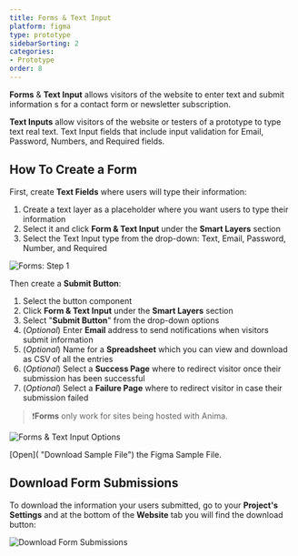 ```yaml
---
title: Forms & Text Input
platform: figma
type: prototype
sidebarSorting: 2
categories: 
- Prototype
order: 8
---
```


**Forms** & **Text Input** allows visitors of the website to enter text and submit information s for a contact form or newsletter subscription.

**Text Inputs** allow visitors of the website or testers of a prototype to type text real text. Text Input fields that include input validation for Email, Password, Numbers, and Required fields.

## How To Create a Form

First, create **Text Fields** where users will type their information:
 1. Create a text layer as a placeholder where you want users to type their information
 2. Select it and click **Form & Text Input** under the **Smart Layers** section
 3. Select the Text Input type from the drop-down: Text, Email, Password, Number, and Required 


![Forms: Step 1](https://p46.f4.n0.cdn.getcloudapp.com/items/v1ue2gdY/Figma-Prototype-Text%402x.png?v=e53123f6e314fb032c7c36e13727fc2c)

 
Then create a **Submit Button**:
 1. Select the button component
 2. Click **Form & Text Input** under the **Smart Layers** section
 3. Select "**Submit Button**" from the drop-down options
 4. (*Optional*)  Enter **Email** address to send notifications when visitors submit information
 5. (*Optional*)  Name for a **Spreadsheet** which you can view and download as CSV of all the entries
 6. (*Optional*)  Select a **Success Page**    where to redirect visitor once their submission has been successful
 7. (*Optional*) Select a **Failure Page** where to redirect visitor in case their submission failed

> ❗️**Forms** only work for sites being hosted with Anima.

![Forms & Text Input Options](https://p46.f4.n0.cdn.getcloudapp.com/items/nOuekRAd/Figma-Prototype-%20Text%20%26%20Submit%403x.png?v=fdcec5fe19043e11eb8ac7b5da54e6ea)

[Open]( "Download Sample File") the Figma Sample File.

## Download Form Submissions
To download the information your users submitted, go to your **Project's Settings** and at the bottom of the **Website** tab you will find the download button:

![Download Form Submissions](https://cl.ly/840d6a107f67/Download%252520forms.png)
